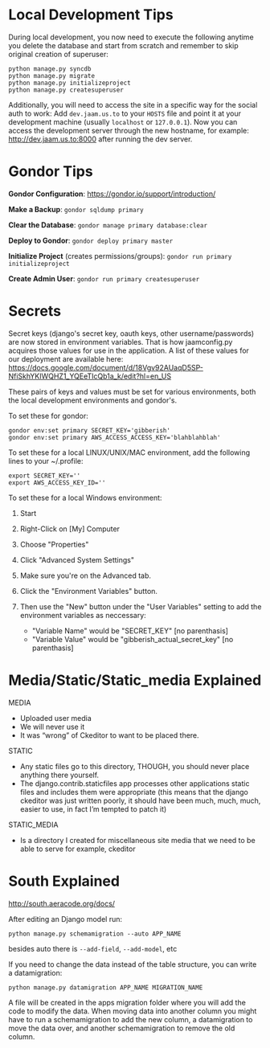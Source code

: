 Local Development Tips
======================

During local development, you now need to execute the following anytime you delete the database and start from scratch and remember to skip original creation of superuser:

    python manage.py syncdb
    python manage.py migrate
    python manage.py initializeproject
    python manage.py createsuperuser

Additionally, you will need to access the site in a specific way for the social auth to work: Add `dev.jaam.us.to` to your `HOSTS` file and point it at your development machine (usually `localhost` or `127.0.0.1`). Now you can access the development server through the new hostname, for example: http://dev.jaam.us.to:8000 after running the dev server.

Gondor Tips
===========

**Gondor Configuration**: https://gondor.io/support/introduction/

**Make a Backup**: `gondor sqldump primary`

**Clear the Database**: `gondor manage primary database:clear`

**Deploy to Gondor**: `gondor deploy primary master`

**Initialize Project** (creates permissions/groups): `gondor run primary initializeproject`

**Create Admin User**: `gondor run primary createsuperuser`

Secrets
=======

Secret keys (django's secret key, oauth keys, other username/passwords) are now stored in environment variables. That is how jaamconfig.py acquires those values for use in the application. A list of these values for our deployment are available here: https://docs.google.com/document/d/18Vgv92AUaqD5SP-NfiSkhYKIWQHZ1_YQEeTIcQb1a_k/edit?hl=en_US

These pairs of keys and values must be set for various environments, both the local development environments and gondor's.

To set these for gondor:

    gondor env:set primary SECRET_KEY='gibberish'
    gondor env:set primary AWS_ACCESS_ACCESS_KEY='blahblahblah'
 
To set these for a local LINUX/UNIX/MAC environment, add the following lines to your ~/.profile:

    export SECRET_KEY=''
    export AWS_ACCESS_KEY_ID=''

To set these for a local Windows environment:

1. Start

2. Right-Click on [My] Computer

3. Choose "Properties"

4. Click "Advanced System Settings"

5. Make sure you're on the Advanced tab.

6. Click the "Environment Variables" button.

7. Then use the "New" button under the "User Variables" setting to add the environment variables as neccessary:

	* "Variable Name" would be "SECRET_KEY" [no parenthasis]
	* "Variable Value" would be "gibberish_actual_secret_key" [no parenthasis]


Media/Static/Static_media Explained
===================================

MEDIA

* Uploaded user media
* We will never use it
* It was “wrong” of Ckeditor to want to be placed there.

STATIC

* Any static files go to this directory, THOUGH, you should never place anything there yourself.
* The django.contrib.staticfiles app processes other applications static files and includes them were appropriate (this means that the django ckeditor was just written poorly, it should have been much, much, much, easier to use, in fact I’m tempted to patch it)

STATIC_MEDIA

* Is a directory I created for miscellaneous site media that we need to be able to serve for example, ckeditor

South Explained
===============

http://south.aeracode.org/docs/

After editing an Django model run:

`python manage.py schemamigration --auto APP_NAME`

besides auto there is `--add-field`, `--add-model`, etc

If you need to change the data instead of the table structure, you can write a datamigration:

`python manage.py datamigration APP_NAME MIGRATION_NAME`

A file will be created in the apps migration folder where you will add the code to modify the data.
When moving data into another column you might have to run a schemamigration to add the new column, a datamigration to move the data over, and another schemamigration to remove the old column.